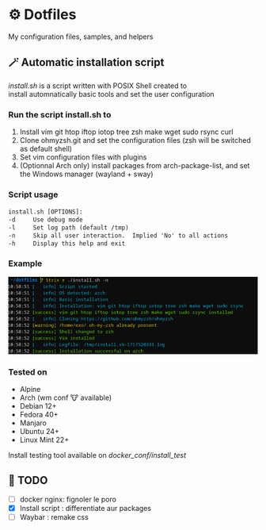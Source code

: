 # ⚙️ Dotfiles
My configuration files, samples, and helpers

## 🪄 Automatic installation script

*install.sh* is a script written with POSIX Shell created to\
install automnatically basic tools and set the user configuration

### Run the script install.sh to
1. Install vim git htop iftop iotop tree zsh make wget sudo rsync curl
2. Clone ohmyzsh.git and set the configuration files (zsh will be switched as default shell)
3. Set vim configuration files with plugins
4. (Optionnal Arch only) install packages from arch-package-list, and set the Windows manager (wayland + sway)

### Script usage
```
install.sh [OPTIONS]:
-d     Use debug mode
-l     Set log path (default /tmp)
-n     Skip all user interaction.  Implied 'No' to all actions
-h     Display this help and exit
```

### Example
![script_execution_sample](sample.png)

### Tested on
* Alpine
* Arch (wm conf 🐮 available)
* Debian 12+
* Fedora 40+
* Manjaro
* Ubuntu 24+
* Linux Mint 22+

Install testing tool available on *docker_conf/install_test*

## 📝 TODO
- [ ] docker nginx: fignoler le poro
- [X] Install script : differentiate aur packages
- [ ] Waybar : remake css
